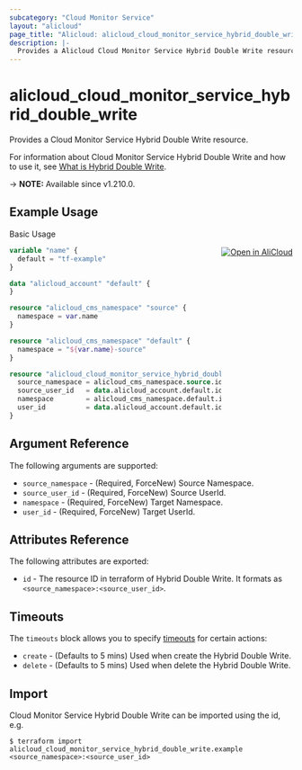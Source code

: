```yaml
---
subcategory: "Cloud Monitor Service"
layout: "alicloud"
page_title: "Alicloud: alicloud_cloud_monitor_service_hybrid_double_write"
description: |-
  Provides a Alicloud Cloud Monitor Service Hybrid Double Write resource.
---
```


# alicloud_cloud_monitor_service_hybrid_double_write

Provides a Cloud Monitor Service Hybrid Double Write resource. 

For information about Cloud Monitor Service Hybrid Double Write and how to use it, see [What is Hybrid Double Write](https://next.api.alibabacloud.com/document/Cms/2018-03-08/CreateHybridDoubleWrite).

-> **NOTE:** Available since v1.210.0.

## Example Usage
<div class="oics-button" style="float: right;margin: 0 0 -40px 0;">
  <a href="https://api.aliyun.com/api-tools/terraform?resource=alicloud_cloud_monitor_service_hybrid_double_write&exampleId=7744a17d-acb2-4f18-83cf-9d0f88acf1bbc3655837&activeTab=example&spm=docs.r.cloud_monitor_service_hybrid_double_write.0.7744a17dac" target="_blank">
    <img alt="Open in AliCloud" src="https://img.alicdn.com/imgextra/i1/O1CN01hjjqXv1uYUlY56FyX_!!6000000006049-55-tps-254-36.svg" style="max-height: 44px; margin: 32px auto; max-width: 100%;">
  </a>
</div>

Basic Usage

```terraform
variable "name" {
  default = "tf-example"
}

data "alicloud_account" "default" {
}

resource "alicloud_cms_namespace" "source" {
  namespace = var.name
}

resource "alicloud_cms_namespace" "default" {
  namespace = "${var.name}-source"
}

resource "alicloud_cloud_monitor_service_hybrid_double_write" "default" {
  source_namespace = alicloud_cms_namespace.source.id
  source_user_id   = data.alicloud_account.default.id
  namespace        = alicloud_cms_namespace.default.id
  user_id          = data.alicloud_account.default.id
}
```

## Argument Reference

The following arguments are supported:

* `source_namespace` - (Required, ForceNew) Source Namespace.
* `source_user_id` - (Required, ForceNew) Source UserId.
* `namespace` - (Required, ForceNew) Target Namespace.
* `user_id` - (Required, ForceNew) Target UserId.

## Attributes Reference

The following attributes are exported:

* `id` - The resource ID in terraform of Hybrid Double Write. It formats as `<source_namespace>:<source_user_id>`.

## Timeouts

The `timeouts` block allows you to specify [timeouts](https://www.terraform.io/docs/configuration-0-11/resources.html#timeouts) for certain actions:

* `create` - (Defaults to 5 mins) Used when create the Hybrid Double Write.
* `delete` - (Defaults to 5 mins) Used when delete the Hybrid Double Write.

## Import

Cloud Monitor Service Hybrid Double Write can be imported using the id, e.g.

```shell
$ terraform import alicloud_cloud_monitor_service_hybrid_double_write.example <source_namespace>:<source_user_id>
```

